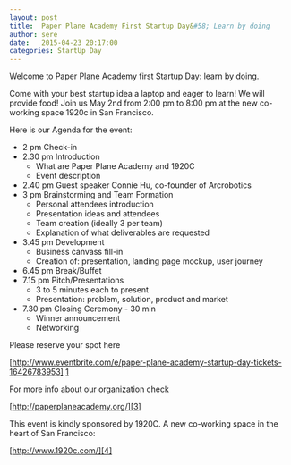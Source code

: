 ```yaml
---
layout: post
title:  Paper Plane Academy First Startup Day&#58; Learn by doing
author: sere
date:   2015-04-23 20:17:00
categories: StartUp Day
---
```


 
Welcome to Paper Plane Academy first Startup Day: learn by doing. 

Come with your best startup idea a laptop and eager to learn! We will provide food!
Join us May 2nd from 2:00 pm to 8:00 pm at the new co-working space 1920c in San Francisco.

Here is our Agenda for the event&#58;

* 2 pm Check-in 
* 2.30 pm Introduction 
	- What are Paper Plane Academy and 1920C
	- Event description
* 2.40 pm Guest speaker Connie Hu, co-founder of Arcrobotics 
* 3 pm Brainstorming and Team Formation
	- Personal attendees introduction
	- Presentation ideas and attendees
	- Team creation (ideally 3 per team)
	- Explanation of what deliverables are requested
* 3.45 pm Development 
	- Business canvass fill-in 
	- Creation of: presentation, landing page mockup, user journey
* 6.45 pm Break/Buffet 
* 7.15 pm Pitch/Presentations 
	- 3 to 5 minutes each to present
	- Presentation: problem, solution, product and market
* 7.30 pm Closing Ceremony - 30 min
	- Winner announcement
	- Networking


[1]: http://www.eventbrite.com/e/paper-plane-academy-startup-day-tickets-16426783953
Please reserve your spot here <p class='blueRef'>[http://www.eventbrite.com/e/paper-plane-academy-startup-day-tickets-16426783953] [1] </p>
 
For more info about our organization check <p class='blueRef'>[http://paperplaneacademy.org/][3]</p>

[3]: http://paperplaneacademy.org/

This event is kindly sponsored by 1920C. A new co-working space in the heart of San Francisco: <p class='blueRef'>[http://www.1920c.com/][4]</p>

[4]: http://www.1920c.com/
